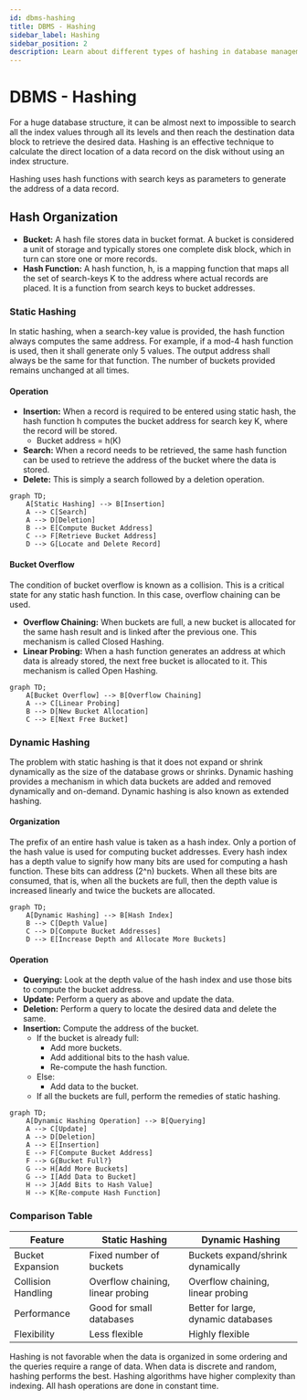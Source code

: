 ```yaml
---
id: dbms-hashing
title: DBMS - Hashing
sidebar_label: Hashing
sidebar_position: 2
description: Learn about different types of hashing in database management systems, their structures, and operations.
---
```


DBMS - Hashing
===

For a huge database structure, it can be almost next to impossible to search all the index values through all its levels and then reach the destination data block to retrieve the desired data. Hashing is an effective technique to calculate the direct location of a data record on the disk without using an index structure.

Hashing uses hash functions with search keys as parameters to generate the address of a data record.

Hash Organization
---

- **Bucket:** A hash file stores data in bucket format. A bucket is considered a unit of storage and typically stores one complete disk block, which in turn can store one or more records.
- **Hash Function:** A hash function, h, is a mapping function that maps all the set of search-keys K to the address where actual records are placed. It is a function from search keys to bucket addresses.

### Static Hashing

In static hashing, when a search-key value is provided, the hash function always computes the same address. For example, if a mod-4 hash function is used, then it shall generate only 5 values. The output address shall always be the same for that function. The number of buckets provided remains unchanged at all times.

#### Operation
- **Insertion:** When a record is required to be entered using static hash, the hash function h computes the bucket address for search key K, where the record will be stored.
  - Bucket address = h(K)
- **Search:** When a record needs to be retrieved, the same hash function can be used to retrieve the address of the bucket where the data is stored.
- **Delete:** This is simply a search followed by a deletion operation.

```mermaid
graph TD;
    A[Static Hashing] --> B[Insertion]
    A --> C[Search]
    A --> D[Deletion]
    B --> E[Compute Bucket Address]
    C --> F[Retrieve Bucket Address]
    D --> G[Locate and Delete Record]
```

#### Bucket Overflow
The condition of bucket overflow is known as a collision. This is a critical state for any static hash function. In this case, overflow chaining can be used.

- **Overflow Chaining:** When buckets are full, a new bucket is allocated for the same hash result and is linked after the previous one. This mechanism is called Closed Hashing.
- **Linear Probing:** When a hash function generates an address at which data is already stored, the next free bucket is allocated to it. This mechanism is called Open Hashing.

```mermaid
graph TD;
    A[Bucket Overflow] --> B[Overflow Chaining]
    A --> C[Linear Probing]
    B --> D[New Bucket Allocation]
    C --> E[Next Free Bucket]
```

### Dynamic Hashing

The problem with static hashing is that it does not expand or shrink dynamically as the size of the database grows or shrinks. Dynamic hashing provides a mechanism in which data buckets are added and removed dynamically and on-demand. Dynamic hashing is also known as extended hashing.

#### Organization
The prefix of an entire hash value is taken as a hash index. Only a portion of the hash value is used for computing bucket addresses. Every hash index has a depth value to signify how many bits are used for computing a hash function. These bits can address \(2^n\) buckets. When all these bits are consumed, that is, when all the buckets are full, then the depth value is increased linearly and twice the buckets are allocated.

```mermaid
graph TD;
    A[Dynamic Hashing] --> B[Hash Index]
    B --> C[Depth Value]
    C --> D[Compute Bucket Addresses]
    D --> E[Increase Depth and Allocate More Buckets]
```

#### Operation
- **Querying:** Look at the depth value of the hash index and use those bits to compute the bucket address.
- **Update:** Perform a query as above and update the data.
- **Deletion:** Perform a query to locate the desired data and delete the same.
- **Insertion:** Compute the address of the bucket.
  - If the bucket is already full:
    - Add more buckets.
    - Add additional bits to the hash value.
    - Re-compute the hash function.
  - Else:
    - Add data to the bucket.
  - If all the buckets are full, perform the remedies of static hashing.

```mermaid
graph TD;
    A[Dynamic Hashing Operation] --> B[Querying]
    A --> C[Update]
    A --> D[Deletion]
    A --> E[Insertion]
    E --> F[Compute Bucket Address]
    F --> G{Bucket Full?}
    G --> H[Add More Buckets]
    G --> I[Add Data to Bucket]
    H --> J[Add Bits to Hash Value]
    H --> K[Re-compute Hash Function]
```

### Comparison Table

| Feature            | Static Hashing            | Dynamic Hashing            |
|--------------------|---------------------------|----------------------------|
| Bucket Expansion   | Fixed number of buckets   | Buckets expand/shrink dynamically |
| Collision Handling | Overflow chaining, linear probing | Overflow chaining, linear probing |
| Performance        | Good for small databases  | Better for large, dynamic databases |
| Flexibility        | Less flexible             | Highly flexible            |

Hashing is not favorable when the data is organized in some ordering and the queries require a range of data. When data is discrete and random, hashing performs the best. Hashing algorithms have higher complexity than indexing. All hash operations are done in constant time.
